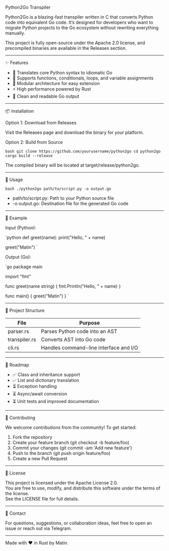 Python2Go Transpiler

Python2Go is a blazing-fast transpiler written in C that converts Python code into equivalent Go code. It’s designed for developers who want to migrate Python projects to the Go ecosystem without rewriting everything manually.

This project is fully open-source under the Apache 2.0 license, and precompiled binaries are available in the Releases section.

---

✨ Features

- 🔁 Translates core Python syntax to idiomatic Go
- 🧠 Supports functions, conditionals, loops, and variable assignments
- 🧩 Modular architecture for easy extension
- ⚡ High performance powered by Rust
- 📄 Clean and readable Go output

---

📦 Installation

Option 1: Download from Releases

Visit the Releases page and download the binary for your platform.

Option 2: Build from Source

`bash
git clone https://github.com/yourusername/python2go
cd python2go
cargo build --release
`

The compiled binary will be located at target/release/python2go.

---

🚀 Usage

`bash
./python2go path/to/script.py -o output.go
`

- path/to/script.py: Path to your Python source file
- -o output.go: Destination file for the generated Go code

---

📖 Example

Input (Python):

`python
def greet(name):
    print("Hello, " + name)

greet("Matin")
`

Output (Go):

`go
package main

import "fmt"

func greet(name string) {
    fmt.Println("Hello, " + name)
}

func main() {
    greet("Matin")
}
`

---

🧠 Project Structure

| File           | Purpose                                  |
|----------------|------------------------------------------|
| parser.rs    | Parses Python code into an AST           |
| transpiler.rs| Converts AST into Go code                |
| cli.rs       | Handles command-line interface and I/O   |

---

🔭 Roadmap

- ✅ Class and inheritance support
- ✅ List and dictionary translation
- ⏳ Exception handling
- ⏳ Async/await conversion
- ⏳ Unit tests and improved documentation

---

🤝 Contributing

We welcome contributions from the community! To get started:

1. Fork the repository
2. Create your feature branch (git checkout -b feature/foo)
3. Commit your changes (git commit -am 'Add new feature')
4. Push to the branch (git push origin feature/foo)
5. Create a new Pull Request

---

📄 License

This project is licensed under the Apache License 2.0.  
You are free to use, modify, and distribute this software under the terms of the license.  
See the LICENSE file for full details.

---

💬 Contact

For questions, suggestions, or collaboration ideas, feel free to open an issue or reach out via Telegram.

---

Made with ❤️ in Rust by Matin.
